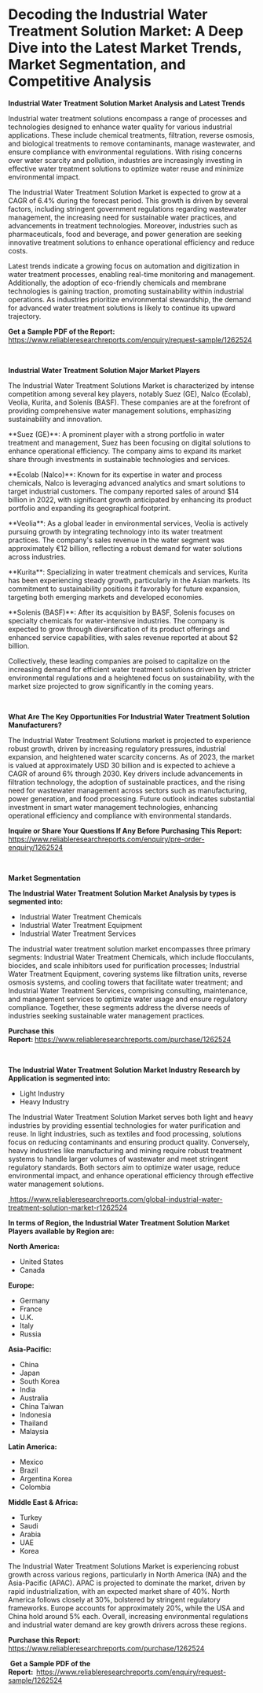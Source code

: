 <p><h1>Decoding the Industrial Water Treatment Solution Market: A Deep Dive into the Latest Market Trends, Market Segmentation, and Competitive Analysis</h1></p><p><strong>Industrial Water Treatment Solution Market Analysis and Latest Trends</strong></p>
<p><p>Industrial water treatment solutions encompass a range of processes and technologies designed to enhance water quality for various industrial applications. These include chemical treatments, filtration, reverse osmosis, and biological treatments to remove contaminants, manage wastewater, and ensure compliance with environmental regulations. With rising concerns over water scarcity and pollution, industries are increasingly investing in effective water treatment solutions to optimize water reuse and minimize environmental impact.</p><p>The Industrial Water Treatment Solution Market is expected to grow at a CAGR of 6.4% during the forecast period. This growth is driven by several factors, including stringent government regulations regarding wastewater management, the increasing need for sustainable water practices, and advancements in treatment technologies. Moreover, industries such as pharmaceuticals, food and beverage, and power generation are seeking innovative treatment solutions to enhance operational efficiency and reduce costs.</p><p>Latest trends indicate a growing focus on automation and digitization in water treatment processes, enabling real-time monitoring and management. Additionally, the adoption of eco-friendly chemicals and membrane technologies is gaining traction, promoting sustainability within industrial operations. As industries prioritize environmental stewardship, the demand for advanced water treatment solutions is likely to continue its upward trajectory.</p></p>
<p><strong>Get a Sample PDF of the Report:&nbsp;</strong> <a href="https://www.reliableresearchreports.com/enquiry/request-sample/1262524?utm_campaign=3650&utm_medium=2&utm_source=Github&utm_content=ia&utm_term=16042025&utm_id=industrial-water-treatment-solution">https://www.reliableresearchreports.com/enquiry/request-sample/1262524</a></p>
<p>&nbsp;</p>
<p><strong>Industrial Water Treatment Solution Major Market Players</strong></p>
<p><p>The Industrial Water Treatment Solutions Market is characterized by intense competition among several key players, notably Suez (GE), Nalco (Ecolab), Veolia, Kurita, and Solenis (BASF). These companies are at the forefront of providing comprehensive water management solutions, emphasizing sustainability and innovation.</p><p>**Suez (GE)**: A prominent player with a strong portfolio in water treatment and management, Suez has been focusing on digital solutions to enhance operational efficiency. The company aims to expand its market share through investments in sustainable technologies and services.</p><p>**Ecolab (Nalco)**: Known for its expertise in water and process chemicals, Nalco is leveraging advanced analytics and smart solutions to target industrial customers. The company reported sales of around $14 billion in 2022, with significant growth anticipated by enhancing its product portfolio and expanding its geographical footprint.</p><p>**Veolia**: As a global leader in environmental services, Veolia is actively pursuing growth by integrating technology into its water treatment practices. The company's sales revenue in the water segment was approximately €12 billion, reflecting a robust demand for water solutions across industries.</p><p>**Kurita**: Specializing in water treatment chemicals and services, Kurita has been experiencing steady growth, particularly in the Asian markets. Its commitment to sustainability positions it favorably for future expansion, targeting both emerging markets and developed economies.</p><p>**Solenis (BASF)**: After its acquisition by BASF, Solenis focuses on specialty chemicals for water-intensive industries. The company is expected to grow through diversification of its product offerings and enhanced service capabilities, with sales revenue reported at about $2 billion.</p><p>Collectively, these leading companies are poised to capitalize on the increasing demand for efficient water treatment solutions driven by stricter environmental regulations and a heightened focus on sustainability, with the market size projected to grow significantly in the coming years.</p></p>
<p>&nbsp;</p>
<p><strong>What Are The Key Opportunities For Industrial Water Treatment Solution Manufacturers?</strong></p>
<p><p>The Industrial Water Treatment Solutions market is projected to experience robust growth, driven by increasing regulatory pressures, industrial expansion, and heightened water scarcity concerns. As of 2023, the market is valued at approximately USD 30 billion and is expected to achieve a CAGR of around 6% through 2030. Key drivers include advancements in filtration technology, the adoption of sustainable practices, and the rising need for wastewater management across sectors such as manufacturing, power generation, and food processing. Future outlook indicates substantial investment in smart water management technologies, enhancing operational efficiency and compliance with environmental standards.</p></p>
<p><strong>Inquire or Share Your Questions If Any Before Purchasing This Report:</strong> <a href="https://www.reliableresearchreports.com/enquiry/pre-order-enquiry/1262524?utm_campaign=3650&utm_medium=2&utm_source=Github&utm_content=ia&utm_term=16042025&utm_id=industrial-water-treatment-solution">https://www.reliableresearchreports.com/enquiry/pre-order-enquiry/1262524</a></p>
<p>&nbsp;</p>
<p><strong>Market Segmentation</strong></p>
<p><strong>The Industrial Water Treatment Solution Market Analysis by types is segmented into:</strong></p>
<p><ul><li>Industrial Water Treatment Chemicals</li><li>Industrial Water Treatment Equipment</li><li>Industrial Water Treatment Services</li></ul></p>
<p><p>The industrial water treatment solution market encompasses three primary segments: Industrial Water Treatment Chemicals, which include flocculants, biocides, and scale inhibitors used for purification processes; Industrial Water Treatment Equipment, covering systems like filtration units, reverse osmosis systems, and cooling towers that facilitate water treatment; and Industrial Water Treatment Services, comprising consulting, maintenance, and management services to optimize water usage and ensure regulatory compliance. Together, these segments address the diverse needs of industries seeking sustainable water management practices.</p></p>
<p><strong>Purchase this Report:&nbsp;</strong><a href="https://www.reliableresearchreports.com/purchase/1262524?utm_campaign=3650&utm_medium=2&utm_source=Github&utm_content=ia&utm_term=16042025&utm_id=industrial-water-treatment-solution">https://www.reliableresearchreports.com/purchase/1262524</a></p>
<p>&nbsp;</p>
<p><strong>The Industrial Water Treatment Solution Market Industry Research by Application is segmented into:</strong></p>
<p><ul><li>Light Industry</li><li>Heavy Industry</li></ul></p>
<p><p>The Industrial Water Treatment Solution Market serves both light and heavy industries by providing essential technologies for water purification and reuse. In light industries, such as textiles and food processing, solutions focus on reducing contaminants and ensuring product quality. Conversely, heavy industries like manufacturing and mining require robust treatment systems to handle larger volumes of wastewater and meet stringent regulatory standards. Both sectors aim to optimize water usage, reduce environmental impact, and enhance operational efficiency through effective water management solutions.</p></p>
<p><a href="https://www.reliableresearchreports.com/global-industrial-water-treatment-solution-market-r1262524?utm_campaign=3650&utm_medium=2&utm_source=Github&utm_content=ia&utm_term=16042025&utm_id=industrial-water-treatment-solution">&nbsp;https://www.reliableresearchreports.com/global-industrial-water-treatment-solution-market-r1262524</a></p>
<p><strong>In terms of Region, the Industrial Water Treatment Solution Market Players available by Region are:</strong></p>
<p>
    <p> <strong> North America: </strong>
        <ul>
            <li>United States</li>
            <li>Canada</li>
        </ul>
        </p> 
    <p> <strong> Europe: </strong>
        <ul>
            <li>Germany</li>
            <li>France</li>
            <li>U.K.</li>
            <li>Italy</li>
            <li>Russia</li>
        </ul>
        </p> 
    <p> <strong> Asia-Pacific: </strong>
        <ul>
            <li>China</li>
            <li>Japan</li>
            <li>South Korea</li>
            <li>India</li>
            <li>Australia</li>
            <li>China Taiwan</li>
            <li>Indonesia</li>
            <li>Thailand</li>
            <li>Malaysia</li>
        </ul>
        </p> 
    <p> <strong> Latin America: </strong>
        <ul>
            <li>Mexico</li>
            <li>Brazil</li>
            <li>Argentina Korea</li>
            <li>Colombia</li>
        </ul>
        </p> 
    <p> <strong> Middle East & Africa: </strong>
        <ul>
            <li>Turkey</li>
            <li>Saudi</li>
            <li>Arabia</li>
            <li>UAE</li>
            <li>Korea</li>
        </ul>
    </p>
    </p>
<p><p>The Industrial Water Treatment Solutions Market is experiencing robust growth across various regions, particularly in North America (NA) and the Asia-Pacific (APAC). APAC is projected to dominate the market, driven by rapid industrialization, with an expected market share of 40%. North America follows closely at 30%, bolstered by stringent regulatory frameworks. Europe accounts for approximately 20%, while the USA and China hold around 5% each. Overall, increasing environmental regulations and industrial water demand are key growth drivers across these regions.</p></p>
<p><strong>Purchase this Report: </strong><a href="https://www.reliableresearchreports.com/purchase/1262524?utm_campaign=3650&utm_medium=2&utm_source=Github&utm_content=ia&utm_term=16042025&utm_id=industrial-water-treatment-solution">https://www.reliableresearchreports.com/purchase/1262524</a></p>
<p>&nbsp;<strong>Get a Sample PDF of the Report:&nbsp;&nbsp;</strong><a href="https://www.reliableresearchreports.com/enquiry/request-sample/1262524?utm_campaign=3650&utm_medium=2&utm_source=Github&utm_content=ia&utm_term=16042025&utm_id=industrial-water-treatment-solution">https://www.reliableresearchreports.com/enquiry/request-sample/1262524</a></p>
<p><strong></strong></p>
<p><p></p><p></p><p></p></p>